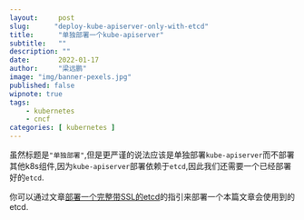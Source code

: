 ```yaml
---
layout:     post 
slug:      "deploy-kube-apiserver-only-with-etcd"
title:      "单独部署一个kube-apiserver"
subtitle:   ""
description: ""
date:       2022-01-17
author:     "梁远鹏"
image: "img/banner-pexels.jpg"
published: false
wipnote: true
tags:
    - kubernetes 
    - cncf
categories: [ kubernetes ]
---
```

 
虽然标题是`"单独部署"`,但是更严谨的说法应该是单独部署`kube-apiserver`而不部署其他k8s组件,因为`kube-apiserver`部署依赖于`etcd`,因此我们还需要一个已经部署好的`etcd`.  

你可以通过文章[部署一个完整带SSL的etcd](https://liangyuanpeng.com/post/deploy-full-ssl-etcd)的指引来部署一个本篇文章会使用到的etcd.
